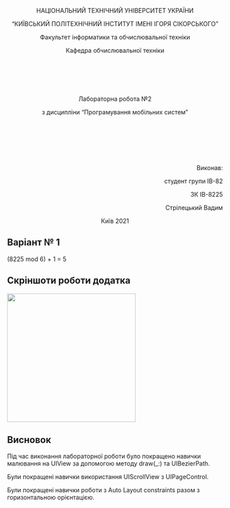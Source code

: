 <p align="center">
    НАЦІОНАЛЬНИЙ ТЕХНІЧНИЙ УНІВЕРСИТЕТ УКРАЇНИ
</p>
<p align="center">
    “КИЇВСЬКИЙ ПОЛІТЕХНІЧНИЙ ІНСТИТУТ ІМЕНІ ІГОРЯ СІКОРСЬКОГО”
</p>
<p align="center">
    Факультет інформатики та обчислювальної техніки
</p>
<p align="center">
    Кафедра обчислювальної техніки
</p>
<br/>
<br/>
<br/>
<br/>
<p align="center">
    Лабораторна робота №2
</p>
<p align="center">
    з дисципліни “Програмування мобільних систем”
</p>



<br/>
<br/>
<br/>
<br/>
<br/>

<p align="right">
    Виконав:
</p>
<p align="right">
    студент групи ІВ-82
</p>
<p align="right">
    ЗК ІВ-8225
</p>
<p align="right">
    Стрілецький Вадим
</p>
<p align="center">
    Київ 2021
</p>

## Варіант № 1
(8225 mod 6) + 1 = 5

## Скріншоти роботи додатка

<img src="" width="300">

## Висновок

Під час виконання лабораторної роботи було покращено навички малювання на UIView за допомогою методу draw(_:) та UIBezierPath.

Були покращені навички використання UIScrollView з UIPageControl.

Були покращені навички роботи з Auto Layout constraints разом з горизонтальною орієнтацією.

